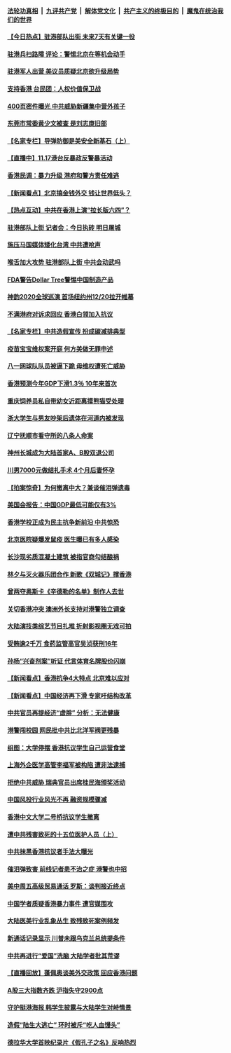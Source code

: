 ####  [法轮功真相](../../../../basic/blob/master/README.md?t=11171239) &nbsp;|&nbsp; [九评共产党](../../../../9ping.md/blob/master/README.md?t=11171239) &nbsp;|&nbsp; [解体党文化](../../../../jtdwh.md/blob/master/README.md?t=11171239)  &nbsp;|&nbsp; [共产主义的终极目的](../../../../gczydzjmd.md/blob/master/README.md?t=11171239) &nbsp;|&nbsp; [魔鬼在统治我们的世界](../../../../mgztzwmdsj.md/blob/master/README.md?t=11171239) 

#### [【今日热点】驻港部队出街 未来7天有关键一役](../pages/nsc413/n11660451.md?t=11171239) 

#### [驻港兵扫路障 评论：警惕北京在等机会动手](../pages/nsc413/n11660433.md?t=11171239) 

#### [驻港军人出营 美议员质疑北京欲升级局势](../pages/nsc413/n11660365.md?t=11171239) 

#### [支持香港 台民团：人权价值保卫战](../pages/nsc413/n11658328.md?t=11171239) 

#### [400页密件曝光 中共威胁新疆集中营外孩子](../pages/nsc413/n11660370.md?t=11171239) 

#### [东莞市常委黄少文被查 是刘志庚旧部](../pages/nsc413/n11660432.md?t=11171239) 

#### [【名家专栏】导弹防御是美安全新基石（上）](../pages/nsc413/n11659394.md?t=11171239) 

#### [【直播中】11.17港台反暴政反警暴活动](../pages/nsc413/n11660454.md?t=11171239) 

#### [香港民调：暴力升级 港府和警方责任难逃](../pages/nsc413/n11660431.md?t=11171239) 

#### [【新闻看点】北京搞金钱外交 钱让世界低头？](../pages/nsc413/n11660328.md?t=11171239) 

#### [【热点互动】中共在香港上演“拉长版六四”？](../pages/nsc413/n11660291.md?t=11171239) 

#### [驻港部队上街 记者会：今日执砖 明日屠城](../pages/nsc413/n11660262.md?t=11171239) 

#### [施压马国媒体矮化台湾 中共遭呛声](../pages/nsc413/n11660275.md?t=11171239) 

#### [喉舌加大攻势 驻港部队上街 中共会动武吗](../pages/nsc413/n11660213.md?t=11171239) 

#### [FDA警告Dollar Tree警惕中国制造产品](../pages/nsc413/n11660160.md?t=11171239) 

#### [神韵2020全球巡演 首场纽约州12/20拉开帷幕](../pages/nsc413/n11659677.md?t=11171239) 

#### [不满港府对诉求回应 香港白领加入抗议](../pages/nsc413/n11660170.md?t=11171239) 

#### [【名家专栏】中共造假宣传 扮成碳减排典型](../pages/nsc413/n11658485.md?t=11171239) 

#### [疫苗宝宝维权案开庭 何方美做无罪申述](../pages/nsc413/n11660039.md?t=11171239) 


#### [八一网球队队员被逼下跪 母维权遭死亡威胁](../pages/nsc413/n11659843.md?t=11171239) 

#### [香港预测今年GDP下滑1.3％ 10年来首次](../pages/nsc413/n11659817.md?t=11171239) 

#### [重庆饲养员私自带幼女近距离摸熊猫受处理](../pages/nsc413/n11659882.md?t=11171239) 

#### [浙大学生与男友吵架后遗体在河道内被发现](../pages/nsc413/n11659848.md?t=11171239) 

#### [辽宁抚顺市看守所的八条人命案](../pages/nsc413/n11658848.md?t=11171239) 

#### [神州长城成为大陆首家A、B股双退公司](../pages/nsc413/n11659564.md?t=11171239) 

#### [川男7000元做结扎手术 4个月后妻怀孕](../pages/nsc413/n11659775.md?t=11171239) 

#### [【拍案惊奇】为何撤离中大？兼谈催泪弹遗毒](../pages/nsc413/n11659029.md?t=11171239) 

#### [美国会报告：中国GDP最低可能仅有3%](../pages/nsc413/n11659488.md?t=11171239) 

#### [香港学校正成为民主抗争新前沿 中共惊恐](../pages/nsc413/n11659253.md?t=11171239) 

#### [北京医院疑爆发鼠疫 医生曝已有多人感染](../pages/nsc413/n11659501.md?t=11171239) 

#### [长沙现劣质混凝土建筑 被指官商勾结酿祸](../pages/nsc413/n11659358.md?t=11171239) 

#### [林夕与灭火器乐团合作 新歌《双城记》撑香港](../pages/nsc413/n11658667.md?t=11171239) 

#### [曾两夺奥斯卡《辛德勒的名单》制作人去世](../pages/nsc413/n11658913.md?t=11171239) 

#### [关切香港冲突 澳洲外长支持对港警独立调查](../pages/nsc413/n11656911.md?t=11171239) 

#### [大陆演技类综艺节目扎堆 折射影视圈无戏可拍](../pages/nsc413/n11659086.md?t=11171239) 

#### [受贿逾2千万 食药监管高官吴浈获刑16年](../pages/nsc413/n11659232.md?t=11171239) 

#### [孙杨“兴奋剂案”听证 代言体育名牌股价闪崩](../pages/nsc413/n11658499.md?t=11171239) 

#### [【新闻看点】香港抗争4大特点 北京难以应对](../pages/nsc413/n11658729.md?t=11171239) 

#### [【新闻看点】中国经济再下滑 专家吁结构改革](../pages/nsc413/n11658834.md?t=11171239) 

#### [中共官员再提经济“虚胖” 分析：无法健康](../pages/nsc413/n11659113.md?t=11171239) 

#### [港警闯校园 网民批中共比北洋军阀更残暴](../pages/nsc413/n11658738.md?t=11171239) 

#### [组图：大学停摆 香港抗议学生自己运营食堂](../pages/nsc413/n11659015.md?t=11171239) 

#### [上海外企医学高管李福军被构陷 遭非法逮捕](../pages/nsc413/n11658625.md?t=11171239) 

#### [拒绝中共威胁 瑞典官员出席桂民海颁奖活动](../pages/nsc413/n11658657.md?t=11171239) 

#### [中国风投行业风光不再 融资规模骤减](../pages/nsc413/n11658835.md?t=11171239) 

#### [香港中文大学二号桥抗议学生撤离](../pages/nsc413/n11658975.md?t=11171239) 

#### [遭中共残害致死的十五位医护人员（上）](../pages/nsc413/n11657886.md?t=11171239) 

#### [中共抹黑香港抗议者手法大曝光](../pages/nsc413/n11658544.md?t=11171239) 

#### [催泪弹致害 前线记者患不治之症 港警也中招](../pages/nsc413/n11658724.md?t=11171239) 

#### [美中周五高级贸易通话 罗斯：谈判接近终点](../pages/nsc413/n11658795.md?t=11171239) 

#### [中国学者质疑香港暴力事件 遭官媒围攻](../pages/nsc413/n11658702.md?t=11171239) 

#### [大陆医美行业乱象丛生 致残致死案例频发](../pages/nsc413/n11658692.md?t=11171239) 

#### [新通话记录显示 川普未跟乌克兰总统提条件](../pages/nsc413/n11658707.md?t=11171239) 

#### [中共再进行“爱国”洗脑 大陆学者批其荒谬](../pages/nsc413/n11658542.md?t=11171239) 

#### [【直播回放】蓬佩奥谈美外交政策 回应香港问题](../pages/nsc413/n11653782.md?t=11171239) 

#### [A股三大指数齐跌 沪指失守2900点](../pages/nsc413/n11658583.md?t=11171239) 

#### [守护挺港海报 韩学生披露与大陆学生对峙情景](../pages/nsc413/n11658483.md?t=11171239) 

#### [造假“陆生大逃亡” 环时被斥“吃人血馒头”](../pages/nsc413/n11658534.md?t=11171239) 

#### [德拉华大学首映纪录片《假孔子之名》反响热烈](../pages/nsc413/n11656308.md?t=11171239) 

